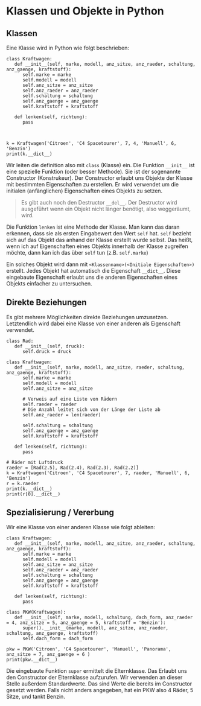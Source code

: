 # Klassen und Objekte in Python

## Klassen

Eine Klasse wird in Python wie folgt beschrieben:

```
class Kraftwagen:
   def __init__(self, marke, modell, anz_sitze, anz_raeder, schaltung, anz_gaenge, kraftstoff):
      self.marke = marke
      self.modell = modell
      self.anz_sitze = anz_sitze
      self.anz_raeder = anz_raeder
      self.schaltung = schaltung
      self.anz_gaenge = anz_gaenge
      self.kraftstoff = kraftstoff
   
   def lenken(self, richtung):
      pass



k = Kraftwagen('Citroen', 'C4 Spacetourer', 7, 4, 'Manuell', 6, 'Benzin')
print(k.__dict__)
```

Wir leiten die definition also mit `class` (Klasse) ein. Die Funktion `__init__` ist eine spezielle Funktion (oder besser Methode). Sie ist der sogenannte Constructor (Konstrukeur). Der Constructor erlaubt uns Objekte der Klasse mit bestimmten Eigenschaften zu erstellen. Er wird verwendet um die initialen (anfänglichen) Eigenschaften eines Objekts zu setzen.

> Es gibt auch noch den Destructor `__del__`. Der Destructor wird ausgeführt wenn ein Objekt nicht länger benötigt, also weggeräumt, wird.

Die Funktion `lenken` ist eine Methode der Klasse. Man kann das daran erkennen, dass sie als ersten Eingabewert den Wert `self` hat. `self` bezieht sich auf das Objekt das anhand der Klasse erstellt wurde selbst. Das heißt, wenn ich auf Eigenschaften eines Objekts innerhalb der Klasse zugreifen möchte, dann kan ich das über `self` tun (z.B. `self.marke`)

Ein solches Objekt wird dann mit `<Klassenname>(<Initiale Eigenschaften>)` erstellt. Jedes Objekt hat automatisch die Eigenschaft `__dict__`. Diese eingebaute Eigenschaft erlaubt uns die anderen Eigenschaften eines Objekts einfacher zu untersuchen.

## Direkte Beziehungen

Es gibt mehrere Möglichkeiten direkte Beziehungen umzusetzen. Letztendlich wird dabei eine Klasse von einer anderen als Eigenschaft verwendet.

```
class Rad:
   def __init__(self, druck):
      self.druck = druck

class Kraftwagen:
   def __init__(self, marke, modell, anz_sitze, raeder, schaltung, anz_gaenge, kraftstoff):
      self.marke = marke
      self.modell = modell
      self.anz_sitze = anz_sitze
      
      # Verweis auf eine Liste von Rädern
      self.raeder = raeder
      # Die Anzahl leitet sich von der Länge der Liste ab
      self.anz_raeder = len(raeder)
      
      self.schaltung = schaltung
      self.anz_gaenge = anz_gaenge
      self.kraftstoff = kraftstoff
   
   def lenken(self, richtung):
      pass

# Räder mit Luftdruck
raeder = [Rad(2.5), Rad(2.4), Rad(2.3), Rad(2.2)]
k = Kraftwagen('Citroen', 'C4 Spacetourer', 7, raeder, 'Manuell', 6, 'Benzin')
r = k.raeder
print(k.__dict__)
print(r[0].__dict__)
```

## Spezialisierung / Vererbung

Wir eine Klasse von einer anderen Klasse wie folgt ableiten:

```
class Kraftwagen:
   def __init__(self, marke, modell, anz_sitze, anz_raeder, schaltung, anz_gaenge, kraftstoff):
      self.marke = marke
      self.modell = modell
      self.anz_sitze = anz_sitze
      self.anz_raeder = anz_raeder
      self.schaltung = schaltung
      self.anz_gaenge = anz_gaenge
      self.kraftstoff = kraftstoff
   
   def lenken(self, richtung):
      pass

class PKW(Kraftwagen):
   def __init__(self, marke, modell, schaltung, dach_form, anz_raeder = 4, anz_sitze = 5, anz_gaenge = 5, kraftstoff = 'Benzin'):
      super().__init__(marke, modell, anz_sitze, anz_raeder, schaltung, anz_gaenge, kraftstoff)
      self.dach_form = dach_form

pkw = PKW('Citroen', 'C4 Spacetourer', 'Manuell', 'Panorama', anz_sitze = 7, anz_gaenge = 6 )
print(pkw.__dict__)
```

Die eingebaute Funktion `super` ermittelt die Elternklasse. Das Erlaubt uns den Constructor der Elternklasse aufzurufen. Wir verwenden an dieser Stelle außerdem Standardwerte. Das sind Werte die bereits im Constructor gesetzt werden. Falls nicht anders angegeben, hat ein PKW also 4 Räder, 5 Sitze, und tankt Benzin.
